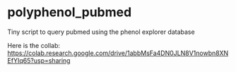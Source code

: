 # polyphenol_pubmed
Tiny script to query pubmed using the phenol explorer database

Here is the collab:
https://colab.research.google.com/drive/1abbMsFa4DN0JLN8V1nowbn8XNEfYIq65?usp=sharing
